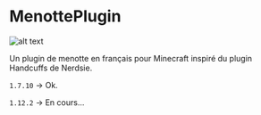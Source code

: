 # MenottePlugin

[logo]: http://dl.mathieubroillet.ch/images/menottes_plugin.png "Menotte Plugin"

![alt text][logo]

[logo]: https://github.com/adam-p/markdown-here/raw/master/src/common/images/icon48.png "Logo Title Text 2"

Un plugin de menotte en français pour Minecraft inspiré du plugin Handcuffs de Nerdsie.

``1.7.10`` -> Ok.

``1.12.2`` -> En cours...
